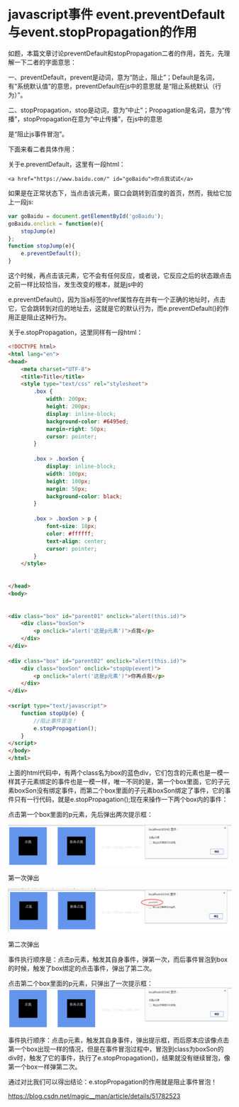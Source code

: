 # javascript事件 event.preventDefault与event.stopPropagation的作用

 如题，本篇文章讨论preventDefault和stopPropagation二者的作用，首先，先理解一下二者的字面意思：

一、preventDefault，prevent是动词，意为“防止，阻止”；Default是名词，有“系统默认值”的意思，preventDefault在js中的意思就   是“阻止系统默认（行为）”。

二、stopPropagation，stop是动词，意为“中止”；Propagation是名词，意为“传播”，stopPropagation在意为“中止传播”，在js中的意思

是“阻止js事件冒泡”。

下面来看二者具体作用：

关于e.preventDefault，这里有一段html：

```
<a href="https://www.baidu.com/" id="goBaidu">你点我试试</a>
```

如果是在正常状态下，当点击该元素，窗口会跳转到百度的首页，然而，我给它加上一段js:

```javascript
var goBaidu = document.getElementById('goBaidu');
goBaidu.onclick = function(e){
    stopJump(e)
};
function stopJump(e){
    e.preventDefault();
}
```

这个时候，再点击该元素，它不会有任何反应，或者说，它反应之后的状态跟点击之前一样比较恰当，发生改变的根本，就是js中的

e.preventDefault()，因为当a标签的href属性存在并有一个正确的地址时，点击它，它会跳转到对应的地址去，这就是它的默认行为，而e.preventDefault()的作用正是阻止这种行为。



关于e.stopPropagation，这里同样有一段html：

```html
<!DOCTYPE html>
<html lang="en">
<head>
    <meta charset="UTF-8">
    <title>Title</title>
    <style type="text/css" rel="stylesheet">
        .box {
            width: 200px;
            height: 200px;
            display: inline-block;
            background-color: #6495ed;
            margin-right: 50px;
            cursor: pointer;
        }

        .box > .boxSon {
            display: inline-block;
            width: 100px;
            height: 100px;
            margin: 50px;
            background-color: black;
        }

        .box > .boxSon > p {
            font-size: 18px;
            color: #ffffff;
            text-align: center;
            cursor: pointer;
        }
    </style>


</head>
<body>


<div class="box" id="parent01" onclick="alert(this.id)">
    <div class="boxSon">
        <p onclick="alert('这是p元素')">点我</p>
    </div>
</div>

<div class="box" id="parent02" onclick="alert(this.id)">
    <div class="boxSon" onclick="stopUp(event)">
        <p onclick="alert('这是p元素')">你再点我</p>
    </div>
</div>

<script type="text/javascript">
    function stopUp(e) {
        //阻止事件冒泡！
        e.stopPropagation();
    }
</script>
</body>
</html>

```



上面的html代码中，有两个class名为box的蓝色div，它们包含的元素也是一模一样其子元素绑定的事件也是一模一样，唯一不同的是，第一个box里面，它的子元素boxSon没有绑定事件，而第二个box里面的子元素boxSon绑定了事件，它的事件只有一行代码，就是e.stopPropagation();现在来操作一下两个box内的事件：

点击第一个box里面的p元素，先后弹出两次提示框：

![img](image-201809231552/image-20180923155322808.png)

第一次弹出

![img](image-201809231552/image-20180923155331081.png)

第二次弹出

事件执行顺序是：点击p元素，触发其自身事件，弹第一次，而后事件冒泡到box的时候，触发了box绑定的点击事件，弹出了第二次。



点击第二个box里面的p元素，只弹出了一次提示框：![img](image-201809231552/image-20180923155338566.png)

事件执行顺序：点击p元素，触发其自身事件，弹出提示框，而后原本应该像点击第一个box出现一样的情况，但是在事件冒泡过程中，冒泡到class为boxSon的div时，触发了它的事件，执行了e.stopPropagation()，结果就没有继续冒泡，像第一个box一样弹第二次。

通过对比我们可以得出结论：e.stopPropagation的作用就是阻止事件冒泡！



https://blog.csdn.net/magic__man/article/details/51782523